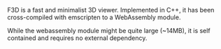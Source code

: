 F3D is a fast and minimalist 3D viewer. Implemented in C++, it has been cross-compiled with emscripten to a WebAssembly module.

While the webassembly module might be quite large (~14MB), it is self contained and requires no external dependency.
